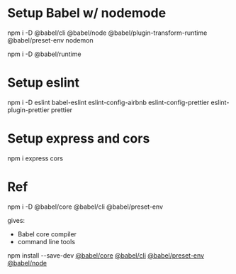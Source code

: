 # Setup Babel w/ nodemode
npm i -D @babel/cli @babel/node @babel/plugin-transform-runtime @babel/preset-env nodemon

npm i -D @babel/runtime

# Setup eslint
npm i -D eslint babel-eslint eslint-config-airbnb eslint-config-prettier eslint-plugin-prettier prettier

# Setup express and cors
npm i express cors

# Ref
npm i -D @babel/core @babel/cli @babel/preset-env

gives:
* Babel core compiler
* command line tools

npm install --save-dev [@babel/core](http://twitter.com/babel/core) [@babel/cli](http://twitter.com/babel/cli) [@babel/preset-env](http://twitter.com/babel/preset-env) [@babel/node](http://twitter.com/babel/node)

